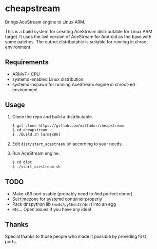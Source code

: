 # cheapstream

Brings AceStream engine to Linux ARM.

This is a build system for creating AceStream distributable
for Linux ARM target. It uses the last version of AceStream
for Android as the base with some patches. The output
distributable is suitable for running in chroot environment.

## Requirements

  - ARMv7+ CPU
  - systemd-enabled Linux distribution
  - systemd-nspawn for running AceStream engine in chroot-ed environment

## Usage

1. Clone the repo and build a distributable.

    ```bash
    $ git clone https://github.com/miltador/cheapstream
    $ cd cheapstream
    $ ./build.sh [arm|x86]
    ```

2. Edit `dist/start_acestream.sh` according to your needs.
3. Run AceStream engine.

    ```bash
    $ cd dist
    $ ./start_acestream.sh
    ```

## TODO

  - Make x86 port usable (probably need to find perfect donor)
  - Set timezone for systemd container properly
  - Pack dnspython lib (`mods/python27/dns`) into an egg
  - etc... Open issues if you have any idea!

## Thanks

Special thanks to those people who made it possible by providing first ports.
